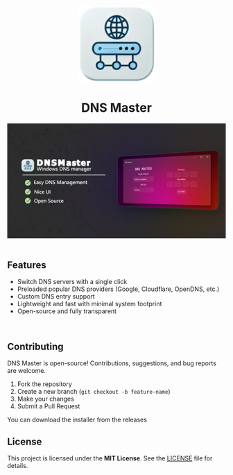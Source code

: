 
<div align="center">
  <a href="#" target="_blank">
    <img width="180" src="https://github.com/Salehmoradi2005/Salehmoradi2005/blob/main/DNSMaster/main.png?raw=true" >
  </a>
  <h1 align="center">DNS Master</h1>
</div>
<div align="center">
  <a href="#" target="_blank">
    <img  src="https://github.com/Salehmoradi2005/Salehmoradi2005/blob/main/DNSMaster/Artboard.jpg?raw=true" >
  </a>
</div>
<br>

## Features

- Switch DNS servers with a single click
- Preloaded popular DNS providers (Google, Cloudflare, OpenDNS, etc.)
- Custom DNS entry support
- Lightweight and fast with minimal system footprint
- Open-source and fully transparent

<br>

## Contributing

DNS Master is open-source! Contributions, suggestions, and bug reports are welcome.  

1. Fork the repository  
2. Create a new branch (`git checkout -b feature-name`)  
3. Make your changes  
4. Submit a Pull Request  



You can download the installer from the releases

## License

This project is licensed under the **MIT License**. See the [LICENSE](LICENSE) file for details. 
